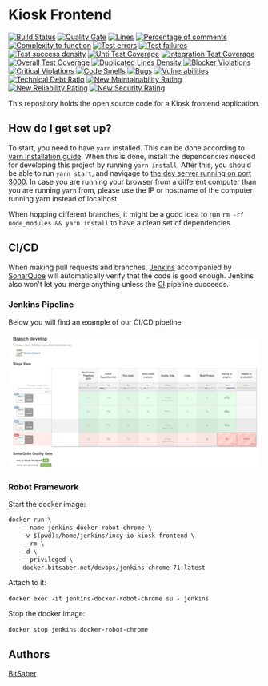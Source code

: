 # Kiosk Frontend
[![Build Status](https://jenkins.bitsaber.net/buildStatus/icon?job=BitSaber/incy-io-kiosk-frontend/master)](https://jenkins.bitsaber.net/job/BitSaber/incy-io-kiosk-frontend/master)
[![Quality Gate](https://sonar.bitsaber.net/api/badges/gate?key=INCY-IO-KIOSK-FRONTEND)](https://sonar.bitsaber.net/dashboard/index/INCY-IO-KIOSK-FRONTEND)
[![Lines](https://sonar.bitsaber.net/api/badges/measure?key=INCY-IO-KIOSK-FRONTEND&metric=lines)](https://sonar.bitsaber.net/dashboard/index/INCY-IO-KIOSK-FRONTEND)
[![Percentage of comments](https://sonar.bitsaber.net/api/badges/measure?key=INCY-IO-KIOSK-FRONTEND&metric=comment_lines_density)](https://sonar.bitsaber.net/dashboard/index/INCY-IO-KIOSK-FRONTEND)
[![Complexity to function](https://sonar.bitsaber.net/api/badges/measure?key=INCY-IO-KIOSK-FRONTEND&metric=function_complexity)](https://sonar.bitsaber.net/dashboard/index/INCY-IO-KIOSK-FRONTEND)
[![Test errors](https://sonar.bitsaber.net/api/badges/measure?key=INCY-IO-KIOSK-FRONTEND&metric=test_errors)](https://sonar.bitsaber.net/dashboard/index/INCY-IO-KIOSK-FRONTEND)
[![Test failures](https://sonar.bitsaber.net/api/badges/measure?key=INCY-IO-KIOSK-FRONTEND&metric=test_failures)](https://sonar.bitsaber.net/dashboard/index/INCY-IO-KIOSK-FRONTEND)
[![Test success density](https://sonar.bitsaber.net/api/badges/measure?key=INCY-IO-KIOSK-FRONTEND&metric=test_success_density)](https://sonar.bitsaber.net/dashboard/index/INCY-IO-KIOSK-FRONTEND)
[![Unti Test Coverage](https://sonar.bitsaber.net/api/badges/measure?key=INCY-IO-KIOSK-FRONTEND&metric=coverage)](https://sonar.bitsaber.net/dashboard/index/INCY-IO-KIOSK-FRONTEND)
[![Integration Test Coverage](https://sonar.bitsaber.net/api/badges/measure?key=INCY-IO-KIOSK-FRONTEND&metric=it_coverage)](https://sonar.bitsaber.net/dashboard/index/INCY-IO-KIOSK-FRONTEND)
[![Overall Test Coverage](https://sonar.bitsaber.net/api/badges/measure?key=INCY-IO-KIOSK-FRONTEND&metric=overall_coverage)](https://sonar.bitsaber.net/dashboard/index/INCY-IO-KIOSK-FRONTEND)
[![Duplicated Lines Density](https://sonar.bitsaber.net/api/badges/measure?key=INCY-IO-KIOSK-FRONTEND&metric=duplicated_lines_density)](https://sonar.bitsaber.net/dashboard/index/INCY-IO-KIOSK-FRONTEND)
[![Blocker Violations](https://sonar.bitsaber.net/api/badges/measure?key=INCY-IO-KIOSK-FRONTEND&metric=blocker_violations)](https://sonar.bitsaber.net/dashboard/index/INCY-IO-KIOSK-FRONTEND)
[![Critical Violations](https://sonar.bitsaber.net/api/badges/measure?key=INCY-IO-KIOSK-FRONTEND&metric=critical_violations)](https://sonar.bitsaber.net/dashboard/index/INCY-IO-KIOSK-FRONTEND)
[![Code Smells](https://sonar.bitsaber.net/api/badges/measure?key=INCY-IO-KIOSK-FRONTEND&metric=code_smells)](https://sonar.bitsaber.net/dashboard/index/INCY-IO-KIOSK-FRONTEND)
[![Bugs](https://sonar.bitsaber.net/api/badges/measure?key=INCY-IO-KIOSK-FRONTEND&metric=bugs)](https://sonar.bitsaber.net/dashboard/index/INCY-IO-KIOSK-FRONTEND)
[![Vulnerabilities](https://sonar.bitsaber.net/api/badges/measure?key=INCY-IO-KIOSK-FRONTEND&metric=vulnerabilities)](https://sonar.bitsaber.net/dashboard/index/INCY-IO-KIOSK-FRONTEND)
[![Technical Debt Ratio](https://sonar.bitsaber.net/api/badges/measure?key=INCY-IO-KIOSK-FRONTEND&metric=sqale_debt_ratio)](https://sonar.bitsaber.net/dashboard/index/INCY-IO-KIOSK-FRONTEND)
[![New Maintainability Rating](https://sonar.bitsaber.net/api/badges/measure?key=INCY-IO-KIOSK-FRONTEND&metric=new_maintainability_rating)](https://sonar.bitsaber.net/dashboard/index/INCY-IO-KIOSK-FRONTEND)
[![New Reliability Rating](https://sonar.bitsaber.net/api/badges/measure?key=INCY-IO-KIOSK-FRONTEND&metric=new_reliability_rating)](https://sonar.bitsaber.net/dashboard/index/INCY-IO-KIOSK-FRONTEND)
[![New Security Rating](https://sonar.bitsaber.net/api/badges/measure?key=INCY-IO-KIOSK-FRONTEND&metric=new_security_rating)](https://sonar.bitsaber.net/dashboard/index/INCY-IO-KIOSK-FRONTEND)

This repository holds the open source code for a Kiosk frontend application.

## How do I get set up?

To start, you need to have `yarn` installed. This can be done according to [yarn installation guide](https://yarnpkg.com/lang/en/docs/install). When this is done, install the dependencies needed for developing this project by running `yarn install`. After this, you should be able to run `yarn start`, and navigage to [the dev server running on port 3000](http://localhost:3000).
In case you are running your browser from a different computer than you are running `yarn` from, please use the IP or hostname of the computer running yarn instead of localhost.

When hopping different branches, it might be a good idea to run `rm -rf node_modules && yarn install` to have a clean set of dependencies.

## CI/CD

When making pull requests and branches, [Jenkins](https://jenkins.bitsaber.net/job/BitSaber/job/incy-io-kiosk-frontend/) accompanied by [SonarQube](https://sonar.bitsaber.net/dashboard?id=INCY-IO-KIOSK-FRONTEND) will automatically verify that the code is good enough. Jenkins also won't let you merge anything unless the [CI](https://en.wikipedia.org/wiki/Continuous_integration) pipeline succeeds.

### Jenkins Pipeline

Below you will find an example of our CI/CD pipeline

![Jenkins CI Pipeline](docs/img/jenkins-pipeline-example.png?raw=true "Jenkins CI Pipeline")

### Robot Framework

Start the docker image:

```
docker run \
    --name jenkins-docker-robot-chrome \
    -v $(pwd):/home/jenkins/incy-io-kiosk-frontend \
    --rm \
    -d \
    --privileged \
    docker.bitsaber.net/devops/jenkins-chrome-71:latest
```

Attach to it:

`docker exec -it jenkins-docker-robot-chrome su - jenkins`

Stop the docker image:

`docker stop jenkins.docker-robot-chrome`

## Authors

[BitSaber](https://github.com/BitSaber/incy-io-kiosk-frontend/graphs/contributors)
